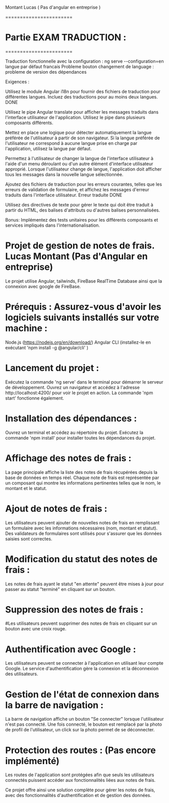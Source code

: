 Montant Lucas ( Pas d'angular en entreprise ) 

=======================
# Partie EXAM TRADUCTION :
=======================

Traduction fonctionnelle avec la configuration : 
ng serve --configuration=en
langue par défaut francais
Probleme bouton changement de language : probleme de version des dépendances 

Exigences :

Utilisez le module Angular i18n pour fournir des fichiers de traduction pour différentes langues. Incluez des traductions pour au moins deux langues.  DONE

Utilisez le pipe Angular translate pour afficher les messages traduits dans l'interface utilisateur de l'application. Utilisez le pipe dans plusieurs composants différents.

Mettez en place une logique pour détecter automatiquement la langue préférée de l'utilisateur à partir de son navigateur. Si la langue préférée de l'utilisateur ne correspond à aucune langue prise en charge par l'application, utilisez la langue par défaut.



Permettez à l'utilisateur de changer la langue de l'interface utilisateur à l'aide d'un menu déroulant ou d'un autre élément d'interface utilisateur approprié. Lorsque l'utilisateur change de langue, l'application doit afficher tous les messages dans la nouvelle langue sélectionnée.

Ajoutez des fichiers de traduction pour les erreurs courantes, telles que les erreurs de validation de formulaire, et affichez les messages d'erreur traduits dans l'interface utilisateur. Erreur traduite DONE

Utilisez des directives de texte pour gérer le texte qui doit être traduit à partir du HTML, des balises d'attributs ou d'autres balises personnalisées.

Bonus: Implémentez des tests unitaires pour les différents composants et services impliqués dans l'internationalisation.


# Projet de gestion de notes de frais. Lucas Montant (Pas d'Angular en entreprise)

Le projet utilise Angular, tailwinds, FireBase RealTime Database ainsi que la connexion avec google de FireBase.

# Prérequis : Assurez-vous d'avoir les logiciels suivants installés sur votre machine :

Node.js (https://nodejs.org/en/download/)
Angular CLI (installez-le en exécutant 'npm install -g @angular/cli' )

# Lancement du projet :
 Exécutez la commande 'ng serve' dans le terminal pour démarrer le serveur de développement. Ouvrez un navigateur et accédez à l'adresse http://localhost:4200/ pour voir le projet en action. La commande 'npm start' fonctionne également.

# Installation des dépendances :
 Ouvrez un terminal et accédez au répertoire du projet. Exécutez la commande 'npm install' pour installer toutes les dépendances du projet.

# Affichage des notes de frais :
 La page principale affiche la liste des notes de frais récupérées depuis la base de données en temps réel. Chaque note de frais est représentée par un composant qui montre les informations pertinentes telles que le nom, le montant et le statut.

# Ajout de notes de frais :
 Les utilisateurs peuvent ajouter de nouvelles notes de frais en remplissant un formulaire avec les informations nécessaires (nom, montant et statut). Des validateurs de formulaires sont utilisés pour s'assurer que les données saisies sont correctes.

# Modification du statut des notes de frais : 
Les notes de frais ayant le statut "en attente" peuvent être mises à jour pour passer au statut "terminé" en cliquant sur un bouton.

# Suppression des notes de frais :
#Les utilisateurs peuvent supprimer des notes de frais en cliquant sur un bouton avec une croix rouge.

# Authentification avec Google :
 Les utilisateurs peuvent se connecter à l'application en utilisant leur compte Google. Le service d'authentification gère la connexion et la déconnexion des utilisateurs.

# Gestion de l'état de connexion dans la barre de navigation :
 La barre de navigation affiche un bouton "Se connecter" lorsque l'utilisateur n'est pas connecté. Une fois connecté, le bouton est remplacé par la photo de profil de l'utilisateur, un click sur la photo permet de se déconnecter.

# Protection des routes : (Pas encore implémenté)
 Les routes de l'application sont protégées afin que seuls les utilisateurs connectés puissent accéder aux fonctionnalités liées aux notes de frais.

Ce projet offre ainsi une solution complète pour gérer les notes de frais, avec des fonctionnalités d'authentification et de gestion des données.


